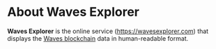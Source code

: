 # About Waves Explorer

**Waves Explorer** is the online service (<https://wavesexplorer.com>) that displays the [Waves blockchain](/en/blockchain/blockchain) data in human-readable format.
